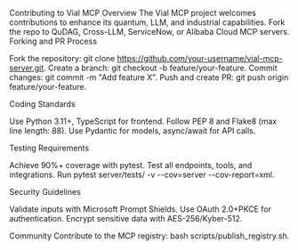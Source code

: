 Contributing to Vial MCP
Overview
The Vial MCP project welcomes contributions to enhance its quantum, LLM, and industrial capabilities. Fork the repo to QuDAG, Cross-LLM, ServiceNow, or Alibaba Cloud MCP servers.
Forking and PR Process

Fork the repository: git clone https://github.com/your-username/vial-mcp-server.git.
Create a branch: git checkout -b feature/your-feature.
Commit changes: git commit -m "Add feature X".
Push and create PR: git push origin feature/your-feature.

Coding Standards

Use Python 3.11+, TypeScript for frontend.
Follow PEP 8 and Flake8 (max line length: 88).
Use Pydantic for models, async/await for API calls.

Testing Requirements

Achieve 90%+ coverage with pytest.
Test all endpoints, tools, and integrations.
Run pytest server/tests/ -v --cov=server --cov-report=xml.

Security Guidelines

Validate inputs with Microsoft Prompt Shields.
Use OAuth 2.0+PKCE for authentication.
Encrypt sensitive data with AES-256/Kyber-512.

Community
Contribute to the MCP registry: bash scripts/publish_registry.sh.
